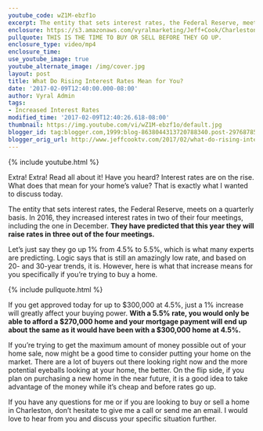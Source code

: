 ```yaml
---
youtube_code: wZ1M-ebzf1o
excerpt: The entity that sets interest rates, the Federal Reserve, meets on a quarterly basis. In 2016, they increased interest rates in two of their four meetings, including the one in December.
enclosure: https://s3.amazonaws.com/vyralmarketing/Jeff+Cook/Charleston+Real+Estate+Agent-+What+rising+mortgage+rates+mean+to+you.mp4
pullquote: THIS IS THE TIME TO BUY OR SELL BEFORE THEY GO UP.
enclosure_type: video/mp4
enclosure_time:
use_youtube_image: true
youtube_alternate_image: /img/cover.jpg
layout: post
title: What Do Rising Interest Rates Mean for You?
date: '2017-02-09T12:40:00.000-08:00'
author: Vyral Admin
tags:
- Increased Interest Rates
modified_time: '2017-02-09T12:40:26.618-08:00'
thumbnail: https://img.youtube.com/vi/wZ1M-ebzf1o/default.jpg
blogger_id: tag:blogger.com,1999:blog-8638044313720788340.post-2976878585666703256
blogger_orig_url: http://www.jeffcooktv.com/2017/02/what-do-rising-interest-rates-mean-for.html
---
```

{% include youtube.html %}

Extra! Extra! Read all about it! Have you heard? Interest rates are on the rise. What does that mean for your home’s value? That is exactly what I wanted to discuss today.

The entity that sets interest rates, the Federal Reserve, meets on a quarterly basis. In 2016, they increased interest rates in two of their four meetings, including the one in December. **They have predicted that this year they will raise rates in three out of the four meetings.**

Let’s just say they go up 1% from 4.5% to 5.5%, which is what many experts are predicting. Logic says that is still an amazingly low rate, and based on 20- and 30-year trends, it is. However, here is what that increase means for you specifically if you’re trying to buy a home.

{% include pullquote.html %}

If you get approved today for up to $300,000 at 4.5%, just a 1% increase will greatly affect your buying power. **With a 5.5% rate, you would only be able to afford a $270,000 home and your mortgage payment will end up about the same as it would have been with a $300,000 home at 4.5%.**

If you’re trying to get the maximum amount of money possible out of your home sale, now might be a good time to consider putting your home on the market. There are a lot of buyers out there looking right now and the more potential eyeballs looking at your home, the better. On the flip side, if you plan on purchasing a new home in the near future, it is a good idea to take advantage of the money while it’s cheap and before rates go up.

If you have any questions for me or if you are looking to buy or sell a home in Charleston, don’t hesitate to give me a call or send me an email. I would love to hear from you and discuss your specific situation further.
